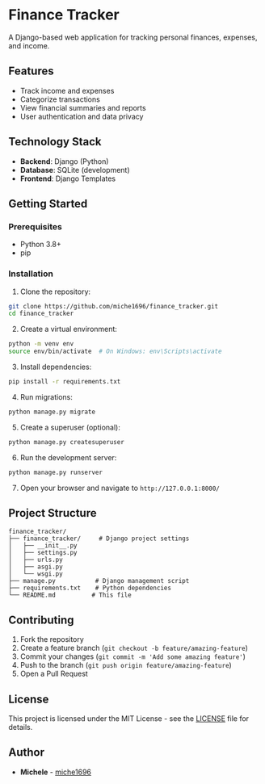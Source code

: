 # Finance Tracker

A Django-based web application for tracking personal finances, expenses, and income.

## Features

- Track income and expenses
- Categorize transactions
- View financial summaries and reports
- User authentication and data privacy

## Technology Stack

- **Backend**: Django (Python)
- **Database**: SQLite (development)
- **Frontend**: Django Templates

## Getting Started

### Prerequisites

- Python 3.8+
- pip

### Installation

1. Clone the repository:
```bash
git clone https://github.com/miche1696/finance_tracker.git
cd finance_tracker
```

2. Create a virtual environment:
```bash
python -m venv env
source env/bin/activate  # On Windows: env\Scripts\activate
```

3. Install dependencies:
```bash
pip install -r requirements.txt
```

4. Run migrations:
```bash
python manage.py migrate
```

5. Create a superuser (optional):
```bash
python manage.py createsuperuser
```

6. Run the development server:
```bash
python manage.py runserver
```

7. Open your browser and navigate to `http://127.0.0.1:8000/`

## Project Structure

```
finance_tracker/
├── finance_tracker/     # Django project settings
│   ├── __init__.py
│   ├── settings.py
│   ├── urls.py
│   ├── asgi.py
│   └── wsgi.py
├── manage.py           # Django management script
├── requirements.txt    # Python dependencies
└── README.md          # This file
```

## Contributing

1. Fork the repository
2. Create a feature branch (`git checkout -b feature/amazing-feature`)
3. Commit your changes (`git commit -m 'Add some amazing feature'`)
4. Push to the branch (`git push origin feature/amazing-feature`)
5. Open a Pull Request

## License

This project is licensed under the MIT License - see the [LICENSE](LICENSE) file for details.

## Author

- **Michele** - [miche1696](https://github.com/miche1696)
